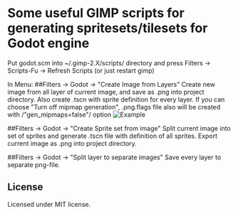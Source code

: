 # Some useful GIMP scripts for generating spritesets/tilesets for Godot engine

Put godot.scm into ~/.gimp-2.X/scripts/ directory and press
Filters -> Scripts-Fu -> Refresh Scripts (or just restart gimp)

In Menu:
##Filters -> Godot -> "Create Image from Layers"
Create new image from all layer of current image, and 
save as .png into project directory.
Also create .tscn with sprite definition for every layer.
If you can choose "Turn off mipmap generation", .png.flags file also will be created
with /"gen_mipmaps=false"/ option
![Example](https://filonov-a.github.io/godot-gimp/examples/Image_from_layers.png)


##Filters -> Godot -> "Create Sprite set from image"
Split current image into set of sprites and generate .tscn file with definition of
all sprites. Export current image as .png into project directory.

##Filters -> Godot -> "Split layer to separate images"
Save every layer to separate png-file.

## License

Licensed under MIT license.
